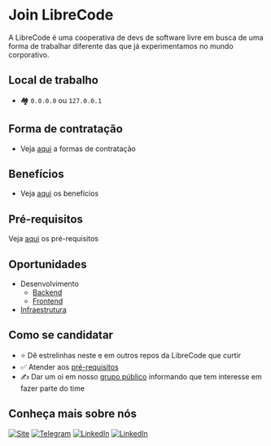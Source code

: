 # Join LibreCode

A LibreCode é uma cooperativa de devs de software livre em busca de uma forma de trabalhar diferente das que já experimentamos no mundo corporativo.

## Local de trabalho
* 🏘 `0.0.0.0` ou `127.0.0.1`

## Forma de contratação

* Veja [aqui](docs/forma-contratacao.md) a formas de contratação

## Benefícios

* Veja [aqui](docs/beneficios.md) os benefícios

## Pré-requisitos

Veja [aqui](docs/pre-requisitos.md) os pré-requisitos

## Oportunidades
* Desenvolvimento
  * [Backend](docs/requisitos-backend.md)
  * [Frontend](docs/requisitos-frontend.md)
* [Infraestrutura](docs/requisitos-infraestrutura.md)

## Como se candidatar

* ⭐️ Dê estrelinhas neste e em outros repos da LibreCode que curtir
* ✅ Atender aos [pré-requisitos](docs/pre-requisitos.md)
* ✍️ Dar um oi em nosso [grupo público](https://t.me/LibreCodeCoop) informando que tem interesse em fazer parte do time

## Conheça mais sobre nós

[![Site](https://img.shields.io/badge/Site-0077B5?style=for-the-badge&logo=Site&logoColor=white&style=flat-square)](https://librecode.coop/) [![Telegram](https://img.shields.io/badge/Telegram-0077B5?style=for-the-badge&logo=Telegram&logoColor=white&style=flat-square)](https://t.me/LibreCodeCoop/) [![LinkedIn](https://img.shields.io/badge/LinkedIn-0077B5?style=for-the-badge&logo=linkedin&logoColor=white&style=flat-square)](https://www.linkedin.com/company/librecode/) [![LinkedIn](https://img.shields.io/twitter/url?style=social&url=https%3A%2F%2Ftwitter.com%2FLibreCodeCoop)](https://twitter.com/LibreCodeCoop)
